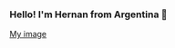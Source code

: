 ### Hello! I'm Hernan from Argentina 👋
[My image](https://cdn.dribbble.com/users/2259063/screenshots/10495285/dribbble_shot_hd_-_1_4x.png)

<!--
**her-o/her-o** is a ✨ _special_ ✨ repository because its `README.md` (this file) appears on your GitHub profile.

Here are some ideas to get you started:


- 🌱 I’m currently learning Java, I've been studying Spring for the last months.
- 👯 I’m looking to collaborate on ...
- 🤔 I’m looking for help with ...
- 💬 Ask me about ...
- 📫 How to reach me: ...
- 😄 Pronouns: ...
- ⚡ Fun fact: ...
-->
